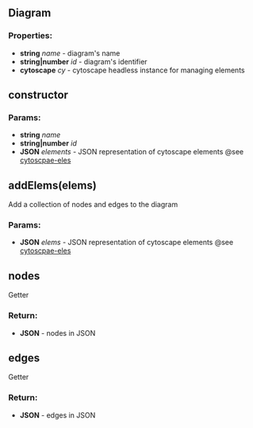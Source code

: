 

<!-- Start src/model/diagram.js -->

## Diagram

### Properties:

* **string** *name* - diagram's name
* **string|number** *id* - diagram's identifier
* **cytoscape** *cy* - cytoscape headless instance for managing elements

## constructor

### Params:

* **string** *name* 
* **string|number** *id* 
* **JSON** *elements* - JSON representation of cytoscape elements @see [cytoscpae-eles](https://js.cytoscape.org/#notation/elements-json)

## addElems(elems)

Add a collection of nodes and edges to the diagram

### Params:

* **JSON** *elems* - JSON representation of cytoscape elements @see [cytoscpae-eles](https://js.cytoscape.org/#notation/elements-json)

## nodes

Getter

### Return:

* **JSON** - nodes in JSON

## edges

Getter

### Return:

* **JSON** - edges in JSON

<!-- End src/model/diagram.js -->

